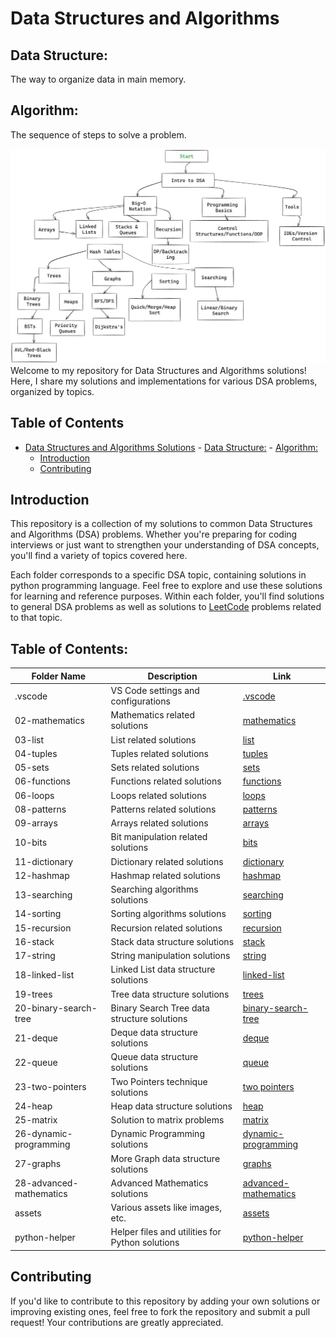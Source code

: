 # Data Structures and Algorithms

## Data Structure:

The way to organize data in main memory.

## Algorithm:

The sequence of steps to solve a problem.

<!-- <img src="./assets/dsa.svg"> -->
<!-- <img src="./assets/roadMap.svg"> -->
<img src="./assets/roadMap.png">
<!-- <img src="./assets/roadNoBag.png"> -->
<!-- <img src="./assets/large.svg">
 -->
Welcome to my repository for Data Structures and Algorithms solutions! Here, I share my solutions and implementations for various DSA problems, organized by topics.

## Table of Contents

- [Data Structures and Algorithms Solutions](#data-structures-and-algorithms-solutions) - [Data Structure:](#data-structure) - [Algorithm:](#algorithm)
  - [Introduction](#introduction)
  - [Contributing](#contributing)

## Introduction

This repository is a collection of my solutions to common Data Structures and Algorithms (DSA) problems. Whether you're preparing for coding interviews or just want to strengthen your understanding of DSA concepts, you'll find a variety of topics covered here.

Each folder corresponds to a specific DSA topic, containing solutions in python programming language. Feel free to explore and use these solutions for learning and reference purposes.
Within each folder, you'll find solutions to general DSA problems as well as solutions to <a href="https://leetcode.com/problemset/?difficulty=EASY&page=1&topicSlugs=array">LeetCode</a> problems related to that topic.

## Table of Contents:

| Folder Name             | Description                                     | Link                                                          |
| ----------------------- | ----------------------------------------------- | ------------------------------------------------------------- |
| .vscode                 | VS Code settings and configurations             | <a href=./.vscode/> .vscode </a>                              |
| 02-mathematics          | Mathematics related solutions                   | <a href=./02-mathematics/> mathematics </a>                   |
| 03-list                 | List related solutions                          | <a href=./03-list/> list </a>                                 |
| 04-tuples               | Tuples related solutions                        | <a href=./04-tuples/> tuples </a>                             |
| 05-sets                 | Sets related solutions                          | <a href=./05-sets/> sets </a>                                 |
| 06-functions            | Functions related solutions                     | <a href=./06-functions/> functions </a>                       |
| 06-loops                | Loops related solutions                         | <a href=./06-loops/> loops </a>                               |
| 08-patterns             | Patterns related solutions                      | <a href=./08-patterns/> patterns </a>                         |
| 09-arrays               | Arrays related solutions                        | <a href=./09-arrays/> arrays </a>                             |
| 10-bits                 | Bit manipulation related solutions              | <a href=./10-bits/> bits </a>                                 |
| 11-dictionary           | Dictionary related solutions                    | <a href=./11-dictionary/> dictionary </a>                     |
| 12-hashmap              | Hashmap related solutions                       | <a href=./12-hashmap/> hashmap </a>                           |
| 13-searching            | Searching algorithms solutions                  | <a href=./13-searching/> searching </a>                       |
| 14-sorting              | Sorting algorithms solutions                    | <a href=./14-sorting/> sorting </a>                           |
| 15-recursion            | Recursion related solutions                     | <a href=./15-recursion/> recursion </a>                       |
| 16-stack                | Stack data structure solutions                  | <a href=./16-stack/> stack </a>                               |
| 17-string               | String manipulation solutions                   | <a href=./17-string/> string </a>                             |
| 18-linked-list          | Linked List data structure solutions            | <a href=./18-linkedlist/> linked-list </a>                    |
| 19-trees                | Tree data structure solutions                   | <a href=./19-trees/> trees </a>                               |
| 20-binary-search-tree   | Binary Search Tree data structure solutions     | <a href=./20-binary-search-tree/> binary-search-tree </a>     |
| 21-deque                | Deque data structure solutions                  | <a href=./21-deque/> deque </a>                               |
| 22-queue                | Queue data structure solutions                  | <a href=./22-queue/> queue </a>                               |
| 23-two-pointers         | Two Pointers technique solutions                | <a href=./23-two-pointers/> two pointers </a>                 |
| 24-heap                 | Heap data structure solutions                   | <a href=./24-heap/> heap </a>                                 |
| 25-matrix               | Solution to matrix problems                     | <a href=./25-matrix/> matrix </a>                             |
| 26-dynamic-programming  | Dynamic Programming solutions                   | <a href=./26-dynamic-programming/> dynamic-programming </a>   |
| 27-graphs               | More Graph data structure solutions             | <a href=./27-graphs/> graphs </a>                             |
| 28-advanced-mathematics | Advanced Mathematics solutions                  | <a href=./28-advanced-mathematics/> advanced-mathematics </a> |
| assets                  | Various assets like images, etc.                | <a href=./assets/> assets </a>                                |
| python-helper           | Helper files and utilities for Python solutions | <a href=./python-helper/> python-helper </a>                  |

## Contributing

If you'd like to contribute to this repository by adding your own solutions or improving existing ones, feel free to fork the repository and submit a pull request! Your contributions are greatly appreciated.
